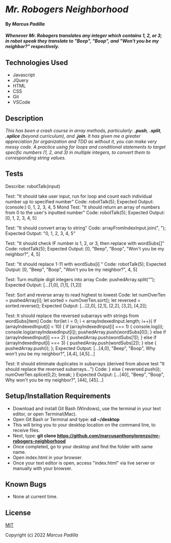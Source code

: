 # _Mr. Robogers Neighborhood_

#### By _**Marcus Padilla**_

#### _Whenever Mr. Robogers translates any integer which contains 1, 2, or 3; in robot speak they translate to "Beep", "Boop", and "Won't you be my neighbor?" respectively._

## Technologies Used

* Javascript
* JQuery
* HTML
* CSS
* Git
* VSCode

## Description

_This has been a crash course in array methods, particularly: **.push**, **.split**, **.splice** (beyond curriculum), and **.join**. It has given me a greater appreciation for organization and TDD as without it, you can make very messy code. A practice using for loops and conditional statements to target specific numbers (1, 2, and 3) in multiple integers, to convert them to corresponding string values._

## Tests

Describe: robotTalk(input)

Test: "It should take user input, run for loop and count each individual number up to specified number"
Code: robotTalk(5);
Expected Output: (console:) 0, 1, 2, 3, 4, 5 
Mond
Test: "It should return an array of numbers from 0 to the user's inputted number"
Code: robotTalk(5);
Expected Output: [0, 1, 2, 3, 4, 5]

Test: "It should convert array to string"
Code: arrayFromIndexInput.join(", ");
Expected Output: "0, 1, 2, 3, 4, 5"

Test: "It should check IF number is 1, 2, or 3, then replace with wordSubs[]"
Code: robotTalk(5);
Expected Output: [0, "Beep", "Boop", "Won't you be my neighbor?", 4, 5]

Test: "It should replace 1-11 with wordSubs[i] "
Code: robotTalk(5);
Expected Output: [0, "Beep", "Boop", "Won't you be my neighbor?", 4, 5]

Test: Turn multiple digit integers into array
Code: pushedArray.split("");
Expected Output: [...[1,0], [1,1], [1,2]]

Test: Sort and reverse array to read highest to lowest
Code:     let numOverTen = pushedArray[i];
          let sorted = numOverTen.sort();
          let reversed = sorted.reverse();
Expected Output: [...[2,0], [2,1], [2,2], [3,2], [4,2]];

Test: It should replace the reversed subarrays with strings from wordSubs[item]
Code:     for(let i = 0; i < arrayIndexedInput.length; i++){
      if (arrayIndexedInput[i] < 10) {
        if (arrayIndexedInput[i] === 1) {
          console.log(i);
          console.log(arrayIndexedInput[i]);
          pushedArray.push(wordSubs[0]);
        } else if (arrayIndexedInput[i] === 2) {
          pushedArray.push(wordSubs[1]);
        } else if (arrayIndexedInput[i] === 3) {
          pushedArray.push(wordSubs[2]);
        } else {
          pushedArray.push(i);
        };
Expected Output: [...[4,0], "Beep", "Boop", Why won't you be my neighbor?", [4,4], [4,5]...]

Test: It should eliminate duplicates in subarrays (derived from above test "It should replace the reversed subarrays...")
Code:           } else {
            reversed.push(i);
            numOverTen.splice(0,2);
            break;
          }
Expected Output: [...[40], "Beep", "Boop", Why won't you be my neighbor?", [44], [45]...]


## Setup/Installation Requirements

* Download and install Git Bash (Windows), use the terminal in your text editor, or open Terminal(Mac).
* Open Git Bash or Terminal and type:
 **cd ~/desktop**
* This will bring you to your desktop location on the command line, to receive files.
* Next, type: **git clone https://github.com/marcusanthonylorenzo/mr-robogers-neighborhood**
* Once completed, go to your desktop and find the folder with same name.
* Open index.html in your browser.
* Once your text editor is open, access "index.html" via live server or manually with your browser.


## Known Bugs

* None at current time.

## License

[MIT](https://github.com/marcusanthonylorenzo/mr-robogers-neighborhood/blob/add-license-1/LICENSE)

Copyright (c) 2022 _Marcus Padilla_
